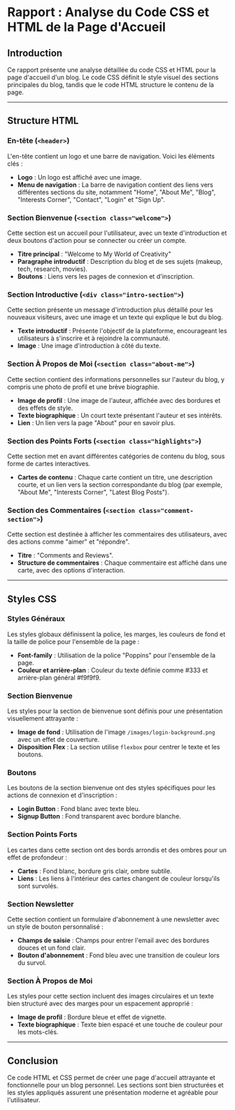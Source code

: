 # Rapport : Analyse du Code CSS et HTML de la Page d'Accueil

## Introduction

Ce rapport présente une analyse détaillée du code CSS et HTML pour la page d'accueil d'un blog. Le code CSS définit le style visuel des sections principales du blog, tandis que le code HTML structure le contenu de la page.

---

## Structure HTML

### En-tête (`<header>`)

L'en-tête contient un logo et une barre de navigation. Voici les éléments clés :

- **Logo** : Un logo est affiché avec une image.
- **Menu de navigation** : La barre de navigation contient des liens vers différentes sections du site, notamment "Home", "About Me", "Blog", "Interests Corner", "Contact", "Login" et "Sign Up".

### Section Bienvenue (`<section class="welcome">`)

Cette section est un accueil pour l'utilisateur, avec un texte d'introduction et deux boutons d'action pour se connecter ou créer un compte.

- **Titre principal** : "Welcome to My World of Creativity"
- **Paragraphe introductif** : Description du blog et de ses sujets (makeup, tech, research, movies).
- **Boutons** : Liens vers les pages de connexion et d'inscription.

### Section Introductive (`<div class="intro-section">`)

Cette section présente un message d'introduction plus détaillé pour les nouveaux visiteurs, avec une image et un texte qui explique le but du blog.

- **Texte introductif** : Présente l'objectif de la plateforme, encourageant les utilisateurs à s'inscrire et à rejoindre la communauté.
- **Image** : Une image d'introduction à côté du texte.

### Section À Propos de Moi (`<section class="about-me">`)

Cette section contient des informations personnelles sur l'auteur du blog, y compris une photo de profil et une brève biographie.

- **Image de profil** : Une image de l'auteur, affichée avec des bordures et des effets de style.
- **Texte biographique** : Un court texte présentant l'auteur et ses intérêts.
- **Lien** : Un lien vers la page "About" pour en savoir plus.

### Section des Points Forts (`<section class="highlights">`)

Cette section met en avant différentes catégories de contenu du blog, sous forme de cartes interactives.

- **Cartes de contenu** : Chaque carte contient un titre, une description courte, et un lien vers la section correspondante du blog (par exemple, "About Me", "Interests Corner", "Latest Blog Posts").

### Section des Commentaires (`<section class="comment-section">`)

Cette section est destinée à afficher les commentaires des utilisateurs, avec des actions comme "aimer" et "répondre". 

- **Titre** : "Comments and Reviews".
- **Structure de commentaires** : Chaque commentaire est affiché dans une carte, avec des options d'interaction.

---

## Styles CSS

### Styles Généraux

Les styles globaux définissent la police, les marges, les couleurs de fond et la taille de police pour l'ensemble de la page :

- **Font-family** : Utilisation de la police "Poppins" pour l'ensemble de la page.
- **Couleur et arrière-plan** : Couleur du texte définie comme #333 et arrière-plan général #f9f9f9.

### Section Bienvenue

Les styles pour la section de bienvenue sont définis pour une présentation visuellement attrayante :

- **Image de fond** : Utilisation de l'image `/images/login-background.png` avec un effet de couverture.
- **Disposition Flex** : La section utilise `flexbox` pour centrer le texte et les boutons.

### Boutons

Les boutons de la section bienvenue ont des styles spécifiques pour les actions de connexion et d'inscription :

- **Login Button** : Fond blanc avec texte bleu.
- **Signup Button** : Fond transparent avec bordure blanche.

### Section Points Forts

Les cartes dans cette section ont des bords arrondis et des ombres pour un effet de profondeur :

- **Cartes** : Fond blanc, bordure gris clair, ombre subtile.
- **Liens** : Les liens à l'intérieur des cartes changent de couleur lorsqu'ils sont survolés.

### Section Newsletter

Cette section contient un formulaire d'abonnement à une newsletter avec un style de bouton personnalisé :

- **Champs de saisie** : Champs pour entrer l'email avec des bordures douces et un fond clair.
- **Bouton d'abonnement** : Fond bleu avec une transition de couleur lors du survol.

### Section À Propos de Moi

Les styles pour cette section incluent des images circulaires et un texte bien structuré avec des marges pour un espacement approprié :

- **Image de profil** : Bordure bleue et effet de vignette.
- **Texte biographique** : Texte bien espacé et une touche de couleur pour les mots-clés.

---

## Conclusion

Ce code HTML et CSS permet de créer une page d'accueil attrayante et fonctionnelle pour un blog personnel. Les sections sont bien structurées et les styles appliqués assurent une présentation moderne et agréable pour l'utilisateur.
